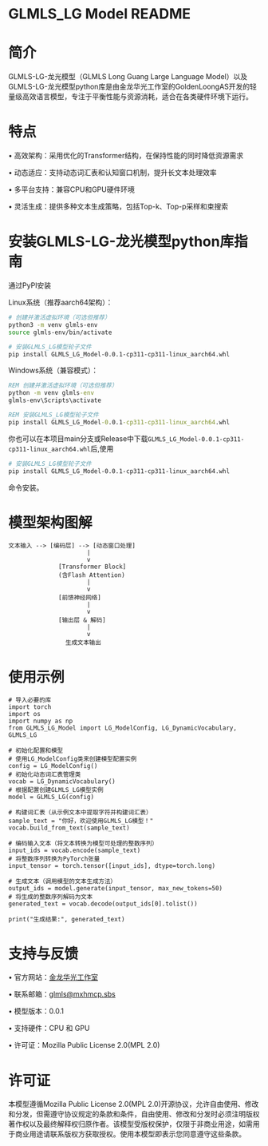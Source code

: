 # GLMLS_LG Model README

# 简介

GLMLS-LG-龙光模型（GLMLS Long Guang Large Language Model）以及GLMLS-LG-龙光模型python库是由金龙华光工作室的GoldenLoongAS开发的轻量级高效语言模型，专注于平衡性能与资源消耗，适合在各类硬件环境下运行。


# 特点


• 高效架构：采用优化的Transformer结构，在保持性能的同时降低资源需求

• 动态适应：支持动态词汇表和认知窗口机制，提升长文本处理效率

• 多平台支持：兼容CPU和GPU硬件环境

• 灵活生成：提供多种文本生成策略，包括Top-k、Top-p采样和束搜索


# 安装GLMLS-LG-龙光模型python库指南


通过PyPI安装

Linux系统（推荐aarch64架构）：


```bash
# 创建并激活虚拟环境（可选但推荐）
python3 -m venv glmls-env
source glmls-env/bin/activate

# 安装GLMLS_LG模型轮子文件
pip install GLMLS_LG_Model-0.0.1-cp311-cp311-linux_aarch64.whl

```


Windows系统（兼容模式）：


```cmd
REM 创建并激活虚拟环境（可选但推荐）
python -m venv glmls-env
glmls-env\Scripts\activate

REM 安装GLMLS_LG模型轮子文件
pip install GLMLS_LG_Model-0.0.1-cp311-cp311-linux_aarch64.whl

```

你也可以在本项目main分支或Release中下载`GLMLS_LG_Model-0.0.1-cp311-cp311-linux_aarch64.whl`后,使用
```bash
# 安装GLMLS_LG模型轮子文件
pip install GLMLS_LG_Model-0.0.1-cp311-cp311-linux_aarch64.whl
```
命令安装。

# 模型架构图解


```
文本输入 --> [编码层] --> [动态窗口处理]
                      |
                      v
              [Transformer Block]
              (含Flash Attention)
                      |
                      v
              [前馈神经网络]
                      |
                      v
              [输出层 & 解码]
                      |
                      v
                生成文本输出
```



# 使用示例


```
# 导入必要的库
import torch
import os
import numpy as np
from GLMLS_LG_Model import LG_ModelConfig, LG_DynamicVocabulary, GLMLS_LG

# 初始化配置和模型
# 使用LG_ModelConfig类来创建模型配置实例
config = LG_ModelConfig()
# 初始化动态词汇表管理类
vocab = LG_DynamicVocabulary()
# 根据配置创建GLMLS_LG模型实例
model = GLMLS_LG(config)

# 构建词汇表（从示例文本中提取字符并构建词汇表）
sample_text = "你好，欢迎使用GLMLS_LG模型！"
vocab.build_from_text(sample_text)

# 编码输入文本（将文本转换为模型可处理的整数序列）
input_ids = vocab.encode(sample_text)
# 将整数序列转换为PyTorch张量
input_tensor = torch.tensor([input_ids], dtype=torch.long)

# 生成文本（调用模型的文本生成方法）
output_ids = model.generate(input_tensor, max_new_tokens=50)
# 将生成的整数序列解码为文本
generated_text = vocab.decode(output_ids[0].tolist())

print("生成结果:", generated_text)

```



# 支持与反馈


• 官方网站：[金龙华光工作室](glmls.mxhmcp.sbs)

• 联系邮箱：glmls@mxhmcp.sbs

• 模型版本：0.0.1

• 支持硬件：CPU 和 GPU

• 许可证：Mozilla Public License 2.0(MPL 2.0)


# 许可证

本模型遵循Mozilla Public License 2.0(MPL 2.0)开源协议，允许自由使用、修改和分发，但需遵守协议规定的条款和条件，自由使用、修改和分发时必须注明版权著作权以及最终解释权归原作者。该模型受版权保护，仅限于非商业用途，如需用于商业用途请联系版权方获取授权。使用本模型即表示您同意遵守这些条款。